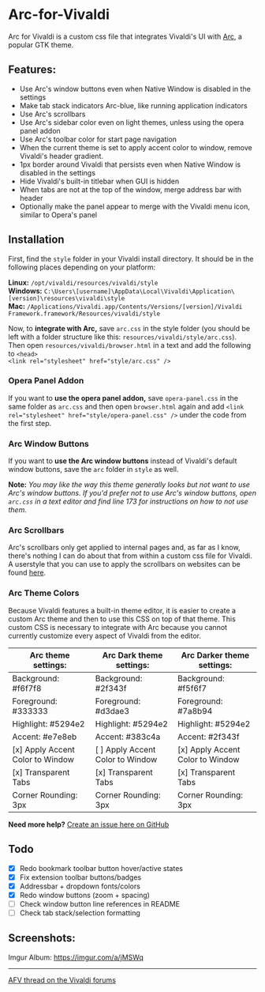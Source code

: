 # Arc-for-Vivaldi  

Arc for Vivaldi is a custom css file that integrates Vivaldi's UI with [Arc](https://github.com/NicoHood/arc-theme), a popular GTK theme.

## Features:

- Use Arc's window buttons even when Native Window is disabled in the settings
- Make tab stack indicators Arc-blue, like running application indicators
- Use Arc's scrollbars
- Use Arc's sidebar color even on light themes, unless using the opera panel addon
- Use Arc's toolbar color for start page navigation
- When the current theme is set to apply accent color to window, remove Vivaldi's header gradient.
- 1px border around Vivaldi that persists even when Native Window is disabled in the settings
- Hide Vivaldi's built-in titlebar when GUI is hidden
- When tabs are not at the top of the window, merge address bar with header
- Optionally make the panel appear to merge with the Vivaldi menu icon, similar to Opera's panel

## Installation

First, find the `style` folder in your Vivaldi install directory. It should be in the following places depending on your platform:

**Linux:** `/opt/vivaldi/resources/vivaldi/style`  
**Windows:** `C:\Users\[username]\AppData\Local\Vivaldi\Application\[version]\resources\vivaldi\style`  
**Mac:** `/Applications/Vivaldi.app/Contents/Versions/[version]/Vivaldi Framework.framework/Resources/vivaldi/style`

Now, to **integrate with Arc,** save `arc.css` in the style folder (you should be left with a folder structure like this: `resources/vivaldi/style/arc.css`).  
Then open `resources/vivaldi/browser.html` in a text and add the following to `<head>`  
`<link rel="stylesheet" href="style/arc.css" />`

### Opera Panel Addon

If you want to **use the opera panel addon,** save `opera-panel.css` in the same folder as `arc.css` and then open `browser.html` again and add `<link rel="stylesheet" href="style/opera-panel.css" />` under the code from the first step.

### Arc Window Buttons

If you want to **use the Arc window buttons** instead of Vivaldi's default window buttons, save the `arc` folder in `style` as well.

**Note:** *You may like the way this theme generally looks but not want to use Arc's window buttons. If you'd prefer not to use Arc's window buttons, open `arc.css` in a text editor and find line 173 for instructions on how to not use them.*

### Arc Scrollbars

Arc's scrollbars only get applied to internal pages and, as far as I know, there's nothing I can do about that from within a custom css file for Vivaldi. A userstyle that you can use to apply the scrollbars on websites can be found [here](https://userstyles.org/styles/142645/arc-scrollbars).

### Arc Theme Colors

Because Vivaldi features a built-in theme editor, it is easier to create a custom Arc theme and then to use this CSS on top of that theme. This custom CSS is necessary to integrate with Arc because you cannot currently customize every aspect of Vivaldi from the editor.

| Arc theme settings:              | Arc Dark theme settings:         | Arc Darker theme settings:       |
| -------------------------------- | -------------------------------- | -------------------------------- |
| Background: #f6f7f8              | Background: #2f343f              | Background: #f5f6f7              |
| Foreground: #333333              | Foreground: #d3dae3              | Foreground: #7a8b94              |
| Highlight: #5294e2               | Highlight: #5294e2               | Highlight: #5294e2               |
| Accent: #e7e8eb                  | Accent: #383c4a                  | Accent: #2f343f                  |
| [x] Apply Accent Color to Window | [ ] Apply Accent Color to Window | [x] Apply Accent Color to Window |
| [x] Transparent Tabs             | [x] Transparent Tabs             | [x] Transparent Tabs             |
| Corner Rounding: 3px             | Corner Rounding: 3px             | Corner Rounding: 3px             |


**Need more help?** [Create an issue here on GitHub](https://github.com/drakkar1969/Arc-for-Vivaldi/issues/new)

## Todo

- [x] Redo bookmark toolbar button hover/active states
- [x] Fix extension toolbar buttons/badges
- [x] Addressbar + dropdown fonts/colors
- [x] Redo window buttons (zoom + spacing)
- [ ] Check window button line references in README
- [ ] Check tab stack/selection formatting

## Screenshots:

Imgur Album: https://imgur.com/a/jMSWq

----

[AFV thread on the Vivaldi forums](https://forum.vivaldi.net/post/137297)  

